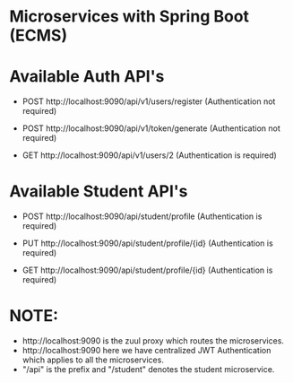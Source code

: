 # Microservices with Spring Boot (ECMS)

# Available Auth API's

* POST http://localhost:9090/api/v1/users/register  (Authentication not required)

* POST http://localhost:9090/api/v1/token/generate  (Authentication not required)

* GET http://localhost:9090/api/v1/users/2 (Authentication is required)

# Available Student API's

* POST http://localhost:9090/api/student/profile (Authentication is required)

* PUT http://localhost:9090/api/student/profile/{id} (Authentication is required)

* GET http://localhost:9090/api/student/profile/{id} (Authentication is required)

# NOTE:

* http://localhost:9090 is the zuul proxy which routes the microservices.
* http://localhost:9090 here we have centralized JWT Authentication which applies to all the microservices.
* "/api" is the prefix and "/student" denotes the student microservice.
